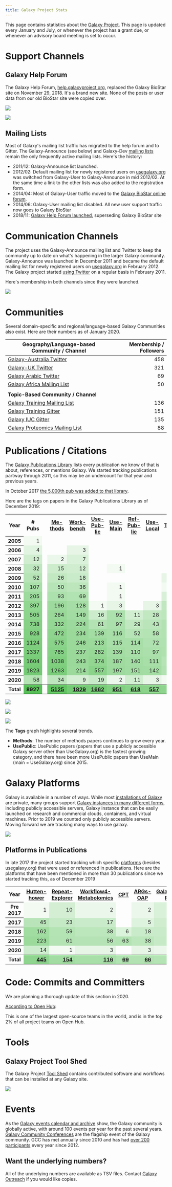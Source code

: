 ```yaml
---
title: Galaxy Project Stats
---
```

This page contains statistics about the [Galaxy Project](/src/galaxy-project/index.md).  This page is updated every January and July, or whenever the project has a grant due, or whenever an advisory board meeting is set to occur.



# Support Channels

## Galaxy Help Forum

The Galaxy Help Forum, [help.galaxyproject.org](https://help.galaxyproject.org/), replaced the Galaxy BioStar site on November 29, 2018.  It's a brand new site.  None of the posts or user data from our old BioStar site were copied over.

[![](/src/galaxy-project/statistics/discourse-posts.svg)](https://docs.google.com/spreadsheets/d/e/2PACX-1vT_ydoBELTsh_TZqS_DVn5a4qGTxu5LQLWsHDll-jSvQQzMl79t3XKWsbYEEuyynsCWoTVj0KDBOjj6/pubchart?oid=762163567&format=interactive)

[![](/src/galaxy-project/statistics/discourse-page-views.svg)](https://docs.google.com/spreadsheets/d/e/2PACX-1vT_ydoBELTsh_TZqS_DVn5a4qGTxu5LQLWsHDll-jSvQQzMl79t3XKWsbYEEuyynsCWoTVj0KDBOjj6/pubchart?oid=2126198183&format=interactive)


## Mailing Lists

Most of Galaxy's mailing list traffic has migrated to the help forum and to Gitter.  The Galaxy-Announce (see below) and Galaxy-Dev [mailing lists](/src/mailing-lists/index.md) remain the only frequently active mailing lists. Here's the history:

* 2011/12: Galaxy-Announce list launched.
* 2012/02: Default mailing list for newly registered users on [usegalaxy.org](/src/main/index.md) was switched from Galaxy-User to Galaxy-Announce in mid 2012/02. At the same time a link to the other lists was also added to the registration form.
* 2014/04: Most of Galaxy-User traffic moved to the [Galaxy BioStar online forum](https://biostar.usegalaxy.org).
* 2014/06: Galaxy-User mailing list disabled.  All new user support traffic now goes to Galaxy BioStar
* 2018/11: [Galaxy Help Forum launched](https://help.galaxyproject.org/), superseding Galaxy BioStar site

# Communication Channels

The project uses the Galaxy-Announce mailing list and Twitter to keep the community up to date on what's happening in the larger Galaxy community. Galaxy-Announce was launched in December 2011 and became the default mailing list for newly registered users on [usegalaxy.org](/src/main/index.md) in February 2012.  The Galaxy project started [using Twitter](/src/galaxy-on-twitter/index.md) on a regular basis in February 2011.

Here's membership in both channels since they were launched.

[![](/src/galaxy-project/statistics/communication-channels-membership.svg)](https://docs.google.com/spreadsheets/d/e/2PACX-1vRpKZ9GPUuC06iQxr7aQ5luFseKWomr5OGnfVzOI3WUrBoZXmpQm7UXwIhK9kzZSi0RO0dMgv3M8zc4/pubchart?oid=942191217&format=interactive)

# Communities

Several domain-specific and regional/language-based Galaxy Communities also exist.  Here are their numbers as of January 2020.

| Geography/Language-based Community / Channel | Membership / Followers |
|---|---:|
| [Galaxy-Australia Twitter](https://twitter.com/GalaxyAustralia) | 458 |
| [Galaxy-UK Twitter](https://twitter.com/GalaxyUKFriends) | 321 |
| [Galaxy Arabic Twitter](https://twitter.com/Galaxy_Arabic) | 69 |
| [Galaxy Africa Mailing List](https://lists.galaxyproject.org/lists/galaxy-africa.lists.galaxyproject.org/) | 50 |
| | |
| **Topic-Based Community / Channel** |  |
| [Galaxy Training Mailing List](https://lists.galaxyproject.org/lists/galaxy-training.lists.galaxyproject.org/) | 136 |
| [Galaxy Training Gitter](https://gitter.im/Galaxy-Training-Network/Lobby) | 151 |
| [Galaxy IUC Gitter](https://gitter.im/galaxy-iuc/iuc) | 135 |
| [Galaxy Proteomics Mailing List](https://lists.galaxyproject.org/lists/galaxy-proteomics.lists.galaxyproject.org/) | 88 |


# Publications / Citations

The [Galaxy Publications Library](/src/publication-library/index.md) lists every publication we know of that is about, references, or mentions Galaxy.  We started tracking publications partway through 2011, so this may be an undercount for that year and previous years.  

In October 2017 [the 5,000th pub was added to that library](/src/blog/2017-10-5000-pubs/index.md).

Here are the tags on papers in the Galaxy Publications Library as of December 2019:

<table class="table">
  <tr>
    <th> Year </th>
    <th> # Pubs </th>
    <th> </th>
    <th> <a href="https://www.zotero.org/groups/1732893/galaxy/items/tag/+Methods">Me-thods</a> </th>
    <th> <a href="https://www.zotero.org/groups/1732893/galaxy/items/tag/+Workbench">Work-bench</a> </th>
    <th> <a href="https://www.zotero.org/groups/1732893/galaxy/items/tag/+UsePublic">Use-Pub-lic</a> </th>
    <th> <a href="https://www.zotero.org/groups/1732893/galaxy/items/tag/+UseMain">Use-Main</a> </th>
    <th> <a href="https://www.zotero.org/groups/1732893/galaxy/items/tag/+RefPublic">Ref-Pub-lic</a> </th>
    <th> <a href="https://www.zotero.org/groups/1732893/galaxy/items/tag/+UseLocal">Use-Local</a> </th>
    <th> <a href="https://www.zotero.org/groups/1732893/galaxy/items/tag/+Tools">Tools</a> </th>
    <th> <a href="https://www.zotero.org/groups/1732893/galaxy/items/tag/+IsGalaxy">Is-Galaxy</a> </th>
    <th> <a href="https://www.zotero.org/groups/1732893/galaxy/items/tag/+Reproducibility">Repro-duci-bility</a> </th>
    <th> <a href="https://www.zotero.org/groups/1732893/galaxy/items/tag/+Cloud">Cloud</a> </th>
    <th> <a href="https://www.zotero.org/groups/1732893/galaxy/items/tag/+Other">Oth-er</a> </th>
    <th> <a href="https://www.zotero.org/groups/1732893/galaxy/items/tag/+Shared">Shar-ed</a> </th>
    <th> <a href="https://www.zotero.org/groups/1732893/galaxy/items/tag/+Unknown">Un-known</a> </th>
    <th> <a href="https://www.zotero.org/groups/1732893/galaxy/items/tag/+HowTo">How-To</a> </th>
    <th> <a href="https://www.zotero.org/groups/1732893/galaxy/items/tag/+Project">Pro-ject</a> </th>
    <th> <a href="https://www.zotero.org/groups/1732893/galaxy/items/tag/+Visualization">Visu-aliza-tion</a> </th>
    <th> <a href="https://www.zotero.org/groups/1732893/galaxy/items/tag/+Education">Edu-ca-tion</a> </th>
    <th> <a href="https://www.zotero.org/groups/1732893/galaxy/items/tag/+UseCloud">Use-Cloud</a> </th>
  </tr>
  <tr>
    <th> 2005 </th>
    <td  style="text-align: right; background-color: #f2faf2;" > 1 </td>
    <td> </td>
    <td >  </td>
    <td >  </td>
    <td >  </td>
    <td >  </td>
    <td >  </td>
    <td >  </td>
    <td >  </td>
    <td >  </td>
    <td >  </td>
    <td >  </td>
    <td >  </td>
    <td >  </td>
    <td >  </td>
    <td >  </td>
    <td  style="text-align: right; background-color: #f2faf2;" > 1 </td>
    <td >  </td>
    <td >  </td>
    <td >  </td>
  </tr>
  <tr>
    <th> 2006 </th>
    <td  style="text-align: right; background-color: #e1f4e1;" > 4 </td>
    <td> </td>
    <td >  </td>
    <td  style="text-align: right; background-color: #e6f5e6;" > 3 </td>
    <td >  </td>
    <td >  </td>
    <td >  </td>
    <td >  </td>
    <td >  </td>
    <td >  </td>
    <td >  </td>
    <td >  </td>
    <td >  </td>
    <td >  </td>
    <td >  </td>
    <td  style="text-align: right; background-color: #f2faf2;" > 1 </td>
    <td >  </td>
    <td >  </td>
    <td >  </td>
    <td >  </td>
  </tr>
  <tr>
    <th> 2007 </th>
    <td  style="text-align: right; background-color: #d0edd0;" > 12 </td>
    <td> </td>
    <td  style="text-align: right; background-color: #ebf7eb;" > 2 </td>
    <td  style="text-align: right; background-color: #d9f1d9;" > 7 </td>
    <td >  </td>
    <td >  </td>
    <td >  </td>
    <td >  </td>
    <td >  </td>
    <td >  </td>
    <td >  </td>
    <td  style="text-align: right; background-color: #f2faf2;" > 1 </td>
    <td >  </td>
    <td >  </td>
    <td >  </td>
    <td  style="text-align: right; background-color: #ebf7eb;" > 2 </td>
    <td  style="text-align: right; background-color: #ebf7eb;" > 2 </td>
    <td >  </td>
    <td >  </td>
    <td >  </td>
  </tr>
  <tr>
    <th> 2008 </th>
    <td  style="text-align: right; background-color: #bfe7bf;" > 32 </td>
    <td> </td>
    <td  style="text-align: right; background-color: #cceccc;" > 15 </td>
    <td  style="text-align: right; background-color: #d0edd0;" > 12 </td>
    <td >  </td>
    <td  style="text-align: right; background-color: #f2faf2;" > 1 </td>
    <td >  </td>
    <td >  </td>
    <td >  </td>
    <td  style="text-align: right; background-color: #ebf7eb;" > 2 </td>
    <td >  </td>
    <td >  </td>
    <td >  </td>
    <td >  </td>
    <td  style="text-align: right; background-color: #ebf7eb;" > 2 </td>
    <td >  </td>
    <td  style="text-align: right; background-color: #f2faf2;" > 1 </td>
    <td  style="text-align: right; background-color: #f2faf2;" > 1 </td>
    <td >  </td>
    <td >  </td>
  </tr>
  <tr>
    <th> 2009 </th>
    <td  style="text-align: right; background-color: #b6e4b6;" > 52 </td>
    <td> </td>
    <td  style="text-align: right; background-color: #c2e8c2;" > 26 </td>
    <td  style="text-align: right; background-color: #c9ebc9;" > 18 </td>
    <td >  </td>
    <td >  </td>
    <td >  </td>
    <td >  </td>
    <td  style="text-align: right; background-color: #e6f5e6;" > 3 </td>
    <td  style="text-align: right; background-color: #ebf7eb;" > 2 </td>
    <td >  </td>
    <td >  </td>
    <td  style="text-align: right; background-color: #f2faf2;" > 1 </td>
    <td  style="text-align: right; background-color: #f2faf2;" > 1 </td>
    <td  style="text-align: right; background-color: #e1f4e1;" > 4 </td>
    <td  style="text-align: right; background-color: #f2faf2;" > 1 </td>
    <td >  </td>
    <td >  </td>
    <td >  </td>
    <td >  </td>
  </tr>
  <tr>
    <th> 2010 </th>
    <td  style="text-align: right; background-color: #a9dfa9;" > 107 </td>
    <td> </td>
    <td  style="text-align: right; background-color: #b7e4b7;" > 50 </td>
    <td  style="text-align: right; background-color: #bde6bd;" > 36 </td>
    <td >  </td>
    <td  style="text-align: right; background-color: #f2faf2;" > 1 </td>
    <td >  </td>
    <td >  </td>
    <td  style="text-align: right; background-color: #f2faf2;" > 1 </td>
    <td  style="text-align: right; background-color: #def3de;" > 5 </td>
    <td >  </td>
    <td >  </td>
    <td  style="text-align: right; background-color: #f2faf2;" > 1 </td>
    <td  style="text-align: right; background-color: #f2faf2;" > 1 </td>
    <td  style="text-align: right; background-color: #d9f1d9;" > 7 </td>
    <td  style="text-align: right; background-color: #e1f4e1;" > 4 </td>
    <td  style="text-align: right; background-color: #def3de;" > 5 </td>
    <td >  </td>
    <td >  </td>
    <td >  </td>
  </tr>
  <tr>
    <th> 2011 </th>
    <td  style="text-align: right; background-color: #9dda9d;" > 205 </td>
    <td> </td>
    <td  style="text-align: right; background-color: #ace0ac;" > 93 </td>
    <td  style="text-align: right; background-color: #b1e2b1;" > 69 </td>
    <td >  </td>
    <td  style="text-align: right; background-color: #f2faf2;" > 1 </td>
    <td >  </td>
    <td >  </td>
    <td  style="text-align: right; background-color: #d7f0d7;" > 8 </td>
    <td  style="text-align: right; background-color: #cbebcb;" > 16 </td>
    <td  style="text-align: right; background-color: #dbf2db;" > 6 </td>
    <td  style="text-align: right; background-color: #e6f5e6;" > 3 </td>
    <td >  </td>
    <td  style="text-align: right; background-color: #d7f0d7;" > 8 </td>
    <td  style="text-align: right; background-color: #e6f5e6;" > 3 </td>
    <td  style="text-align: right; background-color: #e1f4e1;" > 4 </td>
    <td  style="text-align: right; background-color: #dbf2db;" > 6 </td>
    <td  style="text-align: right; background-color: #f2faf2;" > 1 </td>
    <td  style="text-align: right; background-color: #f2faf2;" > 1 </td>
    <td >  </td>
  </tr>
  <tr>
    <th> 2012 </th>
    <td  style="text-align: right; background-color: #91d691;" > 397 </td>
    <td> </td>
    <td  style="text-align: right; background-color: #9eda9e;" > 196 </td>
    <td  style="text-align: right; background-color: #a6dda6;" > 128 </td>
    <td  style="text-align: right; background-color: #f2faf2;" > 1 </td>
    <td  style="text-align: right; background-color: #e6f5e6;" > 3 </td>
    <td >  </td>
    <td  style="text-align: right; background-color: #e6f5e6;" > 3 </td>
    <td  style="text-align: right; background-color: #c0e7c0;" > 30 </td>
    <td  style="text-align: right; background-color: #cceccc;" > 15 </td>
    <td  style="text-align: right; background-color: #d9f1d9;" > 7 </td>
    <td  style="text-align: right; background-color: #cdeccd;" > 14 </td>
    <td  style="text-align: right; background-color: #d5efd5;" > 9 </td>
    <td  style="text-align: right; background-color: #d0edd0;" > 12 </td>
    <td  style="text-align: right; background-color: #d3eed3;" > 10 </td>
    <td  style="text-align: right; background-color: #d0edd0;" > 12 </td>
    <td  style="text-align: right; background-color: #d3eed3;" > 10 </td>
    <td  style="text-align: right; background-color: #ebf7eb;" > 2 </td>
    <td  style="text-align: right; background-color: #f2faf2;" > 1 </td>
    <td >  </td>
  </tr>
  <tr>
    <th> 2013 </th>
    <td  style="text-align: right; background-color: #8dd48d;" > 505 </td>
    <td> </td>
    <td  style="text-align: right; background-color: #99d899;" > 264 </td>
    <td  style="text-align: right; background-color: #a3dca3;" > 149 </td>
    <td  style="text-align: right; background-color: #cbebcb;" > 16 </td>
    <td  style="text-align: right; background-color: #ace0ac;" > 92 </td>
    <td  style="text-align: right; background-color: #d1eed1;" > 11 </td>
    <td  style="text-align: right; background-color: #c1e8c1;" > 28 </td>
    <td  style="text-align: right; background-color: #bce6bc;" > 37 </td>
    <td  style="text-align: right; background-color: #c1e8c1;" > 28 </td>
    <td  style="text-align: right; background-color: #d5efd5;" > 9 </td>
    <td  style="text-align: right; background-color: #c5e9c5;" > 22 </td>
    <td  style="text-align: right; background-color: #d5efd5;" > 9 </td>
    <td  style="text-align: right; background-color: #c5e9c5;" > 22 </td>
    <td  style="text-align: right; background-color: #cfedcf;" > 13 </td>
    <td  style="text-align: right; background-color: #d9f1d9;" > 7 </td>
    <td  style="text-align: right; background-color: #dbf2db;" > 6 </td>
    <td  style="text-align: right; background-color: #e6f5e6;" > 3 </td>
    <td  style="text-align: right; background-color: #e6f5e6;" > 3 </td>
    <td  style="text-align: right; background-color: #ebf7eb;" > 2 </td>
  </tr>
  <tr>
    <th> 2014 </th>
    <td  style="text-align: right; background-color: #86d186;" > 738 </td>
    <td> </td>
    <td  style="text-align: right; background-color: #94d794;" > 332 </td>
    <td  style="text-align: right; background-color: #9cd99c;" > 224 </td>
    <td  style="text-align: right; background-color: #b3e2b3;" > 61 </td>
    <td  style="text-align: right; background-color: #abdfab;" > 97 </td>
    <td  style="text-align: right; background-color: #c1e7c1;" > 29 </td>
    <td  style="text-align: right; background-color: #bae5ba;" > 43 </td>
    <td  style="text-align: right; background-color: #b2e2b2;" > 67 </td>
    <td  style="text-align: right; background-color: #b8e4b8;" > 48 </td>
    <td  style="text-align: right; background-color: #c3e8c3;" > 25 </td>
    <td  style="text-align: right; background-color: #bbe5bb;" > 40 </td>
    <td  style="text-align: right; background-color: #bbe5bb;" > 39 </td>
    <td  style="text-align: right; background-color: #c5e9c5;" > 23 </td>
    <td  style="text-align: right; background-color: #d9f1d9;" > 7 </td>
    <td  style="text-align: right; background-color: #d1eed1;" > 11 </td>
    <td  style="text-align: right; background-color: #d9f1d9;" > 7 </td>
    <td  style="text-align: right; background-color: #d7f0d7;" > 8 </td>
    <td  style="text-align: right; background-color: #ebf7eb;" > 2 </td>
    <td  style="text-align: right; background-color: #f2faf2;" > 1 </td>
  </tr>
  <tr>
    <th> 2015 </th>
    <td  style="text-align: right; background-color: #82d082;" > 928 </td>
    <td> </td>
    <td  style="text-align: right; background-color: #8ed48e;" > 472 </td>
    <td  style="text-align: right; background-color: #9bd99b;" > 234 </td>
    <td  style="text-align: right; background-color: #a4dda4;" > 139 </td>
    <td  style="text-align: right; background-color: #a8dea8;" > 116 </td>
    <td  style="text-align: right; background-color: #b6e4b6;" > 52 </td>
    <td  style="text-align: right; background-color: #b4e3b4;" > 58 </td>
    <td  style="text-align: right; background-color: #b2e2b2;" > 67 </td>
    <td  style="text-align: right; background-color: #b7e4b7;" > 49 </td>
    <td  style="text-align: right; background-color: #c3e8c3;" > 25 </td>
    <td  style="text-align: right; background-color: #b8e4b8;" > 48 </td>
    <td  style="text-align: right; background-color: #bee7be;" > 33 </td>
    <td  style="text-align: right; background-color: #c5e9c5;" > 23 </td>
    <td  style="text-align: right; background-color: #cdeccd;" > 14 </td>
    <td  style="text-align: right; background-color: #d7f0d7;" > 8 </td>
    <td  style="text-align: right; background-color: #d1eed1;" > 11 </td>
    <td  style="text-align: right; background-color: #d9f1d9;" > 7 </td>
    <td  style="text-align: right; background-color: #f2faf2;" > 1 </td>
    <td  style="text-align: right; background-color: #e6f5e6;" > 3 </td>
  </tr>
  <tr>
    <th> 2016 </th>
    <td  style="text-align: right; background-color: #7ece7e;" > 1124 </td>
    <td> </td>
    <td  style="text-align: right; background-color: #8ad38a;" > 575 </td>
    <td  style="text-align: right; background-color: #9ad99a;" > 246 </td>
    <td  style="text-align: right; background-color: #9cda9c;" > 213 </td>
    <td  style="text-align: right; background-color: #a8dea8;" > 115 </td>
    <td  style="text-align: right; background-color: #a8dea8;" > 114 </td>
    <td  style="text-align: right; background-color: #b0e1b0;" > 72 </td>
    <td  style="text-align: right; background-color: #b0e1b0;" > 74 </td>
    <td  style="text-align: right; background-color: #b8e4b8;" > 48 </td>
    <td  style="text-align: right; background-color: #b9e4b9;" > 45 </td>
    <td  style="text-align: right; background-color: #bde6bd;" > 36 </td>
    <td  style="text-align: right; background-color: #b8e4b8;" > 47 </td>
    <td  style="text-align: right; background-color: #c7eac7;" > 20 </td>
    <td  style="text-align: right; background-color: #cfedcf;" > 13 </td>
    <td  style="text-align: right; background-color: #c7eac7;" > 20 </td>
    <td  style="text-align: right; background-color: #d9f1d9;" > 7 </td>
    <td  style="text-align: right; background-color: #d5efd5;" > 9 </td>
    <td  style="text-align: right; background-color: #ebf7eb;" > 2 </td>
    <td  style="text-align: right; background-color: #e1f4e1;" > 4 </td>
  </tr>
  <tr>
    <th> 2017 </th>
    <td  style="text-align: right; background-color: #7bcd7b;" > 1337 </td>
    <td> </td>
    <td  style="text-align: right; background-color: #85d185;" > 765 </td>
    <td  style="text-align: right; background-color: #9bd99b;" > 237 </td>
    <td  style="text-align: right; background-color: #97d897;" > 282 </td>
    <td  style="text-align: right; background-color: #a4dda4;" > 139 </td>
    <td  style="text-align: right; background-color: #a9dea9;" > 110 </td>
    <td  style="text-align: right; background-color: #abdfab;" > 97 </td>
    <td  style="text-align: right; background-color: #afe1af;" > 77 </td>
    <td  style="text-align: right; background-color: #b1e1b1;" > 70 </td>
    <td  style="text-align: right; background-color: #afe1af;" > 75 </td>
    <td  style="text-align: right; background-color: #bde6bd;" > 35 </td>
    <td  style="text-align: right; background-color: #c3e8c3;" > 25 </td>
    <td  style="text-align: right; background-color: #c5e9c5;" > 23 </td>
    <td  style="text-align: right; background-color: #c5e9c5;" > 23 </td>
    <td  style="text-align: right; background-color: #d7f0d7;" > 8 </td>
    <td  style="text-align: right; background-color: #dbf2db;" > 6 </td>
    <td  style="text-align: right; background-color: #d9f1d9;" > 7 </td>
    <td  style="text-align: right; background-color: #def3de;" > 5 </td>
    <td  style="text-align: right; background-color: #f2faf2;" > 1 </td>
  </tr>
  <tr>
    <th> 2018 </th>
    <td  style="text-align: right; background-color: #78cc78;" > 1604 </td>
    <td> </td>
    <td  style="text-align: right; background-color: #7fcf7f;" > 1038 </td>
    <td  style="text-align: right; background-color: #9ad99a;" > 243 </td>
    <td  style="text-align: right; background-color: #92d692;" > 374 </td>
    <td  style="text-align: right; background-color: #9fdb9f;" > 187 </td>
    <td  style="text-align: right; background-color: #a4dda4;" > 140 </td>
    <td  style="text-align: right; background-color: #a8dea8;" > 111 </td>
    <td  style="text-align: right; background-color: #b6e4b6;" > 52 </td>
    <td  style="text-align: right; background-color: #b8e4b8;" > 48 </td>
    <td  style="text-align: right; background-color: #aee1ae;" > 80 </td>
    <td  style="text-align: right; background-color: #c0e7c0;" > 30 </td>
    <td  style="text-align: right; background-color: #c9ebc9;" > 18 </td>
    <td  style="text-align: right; background-color: #c2e8c2;" > 27 </td>
    <td  style="text-align: right; background-color: #c3e8c3;" > 25 </td>
    <td  style="text-align: right; background-color: #cbebcb;" > 16 </td>
    <td  style="text-align: right; background-color: #d5efd5;" > 9 </td>
    <td  style="text-align: right; background-color: #d9f1d9;" > 7 </td>
    <td  style="text-align: right; background-color: #dbf2db;" > 6 </td>
    <td  style="text-align: right; background-color: #e6f5e6;" > 3 </td>
  </tr>
  <tr>
    <th> 2019 </th>
    <td  style="text-align: right; background-color: #75cb75;" > 1823 </td>
    <td> </td>
    <td  style="text-align: right; background-color: #7cce7c;" > 1263 </td>
    <td  style="text-align: right; background-color: #9cda9c;" > 214 </td>
    <td  style="text-align: right; background-color: #8bd38b;" > 557 </td>
    <td  style="text-align: right; background-color: #9eda9e;" > 197 </td>
    <td  style="text-align: right; background-color: #a3dca3;" > 151 </td>
    <td  style="text-align: right; background-color: #a4dda4;" > 142 </td>
    <td  style="text-align: right; background-color: #b2e2b2;" > 64 </td>
    <td  style="text-align: right; background-color: #b6e4b6;" > 51 </td>
    <td  style="text-align: right; background-color: #b1e1b1;" > 70 </td>
    <td  style="text-align: right; background-color: #c8eac8;" > 19 </td>
    <td  style="text-align: right; background-color: #caebca;" > 17 </td>
    <td  style="text-align: right; background-color: #c5e9c5;" > 23 </td>
    <td  style="text-align: right; background-color: #e1f4e1;" > 4 </td>
    <td  style="text-align: right; background-color: #d0edd0;" > 12 </td>
    <td  style="text-align: right; background-color: #d9f1d9;" > 7 </td>
    <td  style="text-align: right; background-color: #e1f4e1;" > 4 </td>
    <td  style="text-align: right; background-color: #d0edd0;" > 12 </td>
    <td  style="text-align: right; background-color: #ebf7eb;" > 2 </td>
  </tr>
  <tr>
    <th> 2020 </th>
    <td  style="text-align: right; background-color: #b4e3b4;" > 58 </td>
    <td> </td>
    <td  style="text-align: right; background-color: #bee6be;" > 34 </td>
    <td  style="text-align: right; background-color: #d5efd5;" > 9 </td>
    <td  style="text-align: right; background-color: #c8eac8;" > 19 </td>
    <td  style="text-align: right; background-color: #ebf7eb;" > 2 </td>
    <td  style="text-align: right; background-color: #d1eed1;" > 11 </td>
    <td  style="text-align: right; background-color: #e6f5e6;" > 3 </td>
    <td  style="text-align: right; background-color: #f2faf2;" > 1 </td>
    <td  style="text-align: right; background-color: #e1f4e1;" > 4 </td>
    <td >  </td>
    <td >  </td>
    <td  style="text-align: right; background-color: #f2faf2;" > 1 </td>
    <td >  </td>
    <td >  </td>
    <td  style="text-align: right; background-color: #ebf7eb;" > 2 </td>
    <td >  </td>
    <td  style="text-align: right; background-color: #f2faf2;" > 1 </td>
    <td >  </td>
    <td >  </td>
  </tr>
  <tr>
    <th> Total </th>
    <th  style="text-align: right; background-color: #58c058;" > 8927 </th>
    <th> </th>
    <th  style="text-align: right; background-color: #62c462;" > <a href="https://www.zotero.org/groups/1732893/galaxy/items/tag/+Methods">5125</a> </th>
    <th  style="text-align: right; background-color: #75cb75;" > <a href="https://www.zotero.org/groups/1732893/galaxy/items/tag/+Workbench">1829</a> </th>
    <th  style="text-align: right; background-color: #77cc77;" > <a href="https://www.zotero.org/groups/1732893/galaxy/items/tag/+UsePublic">1662</a> </th>
    <th  style="text-align: right; background-color: #81d081;" > <a href="https://www.zotero.org/groups/1732893/galaxy/items/tag/+UseMain">951</a> </th>
    <th  style="text-align: right; background-color: #89d289;" > <a href="https://www.zotero.org/groups/1732893/galaxy/items/tag/+RefPublic">618</a> </th>
    <th  style="text-align: right; background-color: #8bd38b;" > <a href="https://www.zotero.org/groups/1732893/galaxy/items/tag/+UseLocal">557</a> </th>
    <th  style="text-align: right; background-color: #8ed48e;" > <a href="https://www.zotero.org/groups/1732893/galaxy/items/tag/+Tools">481</a> </th>
    <th  style="text-align: right; background-color: #92d692;" > <a href="https://www.zotero.org/groups/1732893/galaxy/items/tag/+IsGalaxy">386</a> </th>
    <th  style="text-align: right; background-color: #94d794;" > <a href="https://www.zotero.org/groups/1732893/galaxy/items/tag/+Reproducibility">342</a> </th>
    <th  style="text-align: right; background-color: #9ad99a;" > <a href="https://www.zotero.org/groups/1732893/galaxy/items/tag/+Cloud">248</a> </th>
    <th  style="text-align: right; background-color: #9eda9e;" > <a href="https://www.zotero.org/groups/1732893/galaxy/items/tag/+Other">200</a> </th>
    <th  style="text-align: right; background-color: #9fdb9f;" > <a href="https://www.zotero.org/groups/1732893/galaxy/items/tag/+Shared">183</a> </th>
    <th  style="text-align: right; background-color: #a6dea6;" > <a href="https://www.zotero.org/groups/1732893/galaxy/items/tag/+Unknown">125</a> </th>
    <th  style="text-align: right; background-color: #a9dfa9;" > <a href="https://www.zotero.org/groups/1732893/galaxy/items/tag/+HowTo">108</a> </th>
    <th  style="text-align: right; background-color: #afe1af;" > <a href="https://www.zotero.org/groups/1732893/galaxy/items/tag/+Project">78</a> </th>
    <th  style="text-align: right; background-color: #b7e4b7;" > <a href="https://www.zotero.org/groups/1732893/galaxy/items/tag/+Visualization">50</a> </th>
    <th  style="text-align: right; background-color: #bee7be;" > <a href="https://www.zotero.org/groups/1732893/galaxy/items/tag/+Education">33</a> </th>
    <th  style="text-align: right; background-color: #cbebcb;" > <a href="https://www.zotero.org/groups/1732893/galaxy/items/tag/+UseCloud">16</a> </th>
  </tr>
</table>

[![](/src/galaxy-project/statistics/PublicationPerYearGraphCumulative.png)](https://docs.google.com/spreadsheets/d/e/2PACX-1vSFexX8z5OLYzv9r3lgV106y5VhBViKjn3zSpL7TO_n7zDskpOHyFUiQOZSG971AR3nQO_YMAZmf8N8/pubchart?oid=2103350890&format=interactive)

[![](/src/galaxy-project/statistics/PublicationPerYearGraph.png)](https://docs.google.com/spreadsheets/d/e/2PACX-1vSFexX8z5OLYzv9r3lgV106y5VhBViKjn3zSpL7TO_n7zDskpOHyFUiQOZSG971AR3nQO_YMAZmf8N8/pubchart?oid=1984173771&format=interactive)

[![](/src/galaxy-project/statistics/PublicationTagsPerYearGraph.png)](https://docs.google.com/spreadsheets/d/e/2PACX-1vSFexX8z5OLYzv9r3lgV106y5VhBViKjn3zSpL7TO_n7zDskpOHyFUiQOZSG971AR3nQO_YMAZmf8N8/pubchart?oid=1403468135&format=interactive)

The **Tags** graph highlights several trends.

* **Methods**: The number of methods papers continues to grow every year.
* **UsePublic**: UsePublic papers (papers that use a publicly accessible Galaxy server other than UseGalaxy.org) is the fastest growing category, and there have been more UsePublic papers than UseMain (main = UseGalaxy.org) since 2015.

# Galaxy Platforms

Galaxy is available in a number of ways.  While most [installations of Galaxy](/src/admin/get-galaxy/index.md) are private, many groups support [Galaxy instances in many different forms](/src/use/index.md), including publicly accessible servers, Galaxy instance that can be easily launched on research and commercial clouds, containers, and virtual machines.  Prior to 2019 we counted only publicly accessible servers.  Moving forward we are tracking many ways to use galaxy.

[![](/src/galaxy-project/statistics/galaxy-platforms.svg)](https://docs.google.com/spreadsheets/d/1czXV7tWPPjQQiB-uk0NYsqmC967deQ9OLue0ByXntbs/pubchart?oid=289204282&format=interactive)


## Platforms in Publications

In late 2017 the project started tracking which specific [platforms](/src/use/index.md) (besides usegalaxy.org) that were used or referenced in publications.  Here are the platforms that have been mentioned in more than 30 publications since we started tracking this, as of December 2019

<table class="table">
  <tr>
    <th> Year </th>
    <th> <a href="https://www.zotero.org/groups/1732893/galaxy/items/tag/>Huttenhower">Hutten-hower</a> </th>
    <th> <a href="https://www.zotero.org/groups/1732893/galaxy/items/tag/>RepeatExplorer">Repeat-Explorer</a> </th>
    <th> <a href="https://www.zotero.org/groups/1732893/galaxy/items/tag/>Workflow4Metabolomics">Workflow4-Metabolomics</a> </th>
    <th> <a href="https://www.zotero.org/groups/1732893/galaxy/items/tag/>CPT">CPT</a> </th>
    <th> <a href="https://www.zotero.org/groups/1732893/galaxy/items/tag/>ARGs-OAP">ARGs-OAP</a> </th>
    <th> <a href="https://www.zotero.org/groups/1732893/galaxy/items/tag/>Galaxy-P">Galaxy- P</a> </th>
    <th> <a href="https://www.zotero.org/groups/1732893/galaxy/items/tag/>Cistrome">Cis-trome</a> </th>
    <th> <a href="https://www.zotero.org/groups/1732893/galaxy/items/tag/>UseGalaxy.eu">UseGalaxy .eu</a> </th>
    <th> <a href="https://www.zotero.org/groups/1732893/galaxy/items/tag/>deepTools">deep-Tools</a> </th>
    <th> <a href="https://www.zotero.org/groups/1732893/galaxy/items/tag/>RiboGalaxy">Ribo-Galaxy</a> </th>
  </tr>
  <tr>
    <th> Pre 2017 </th>
    <td  style="text-align: right; background-color: #f2faf2;" > 1 </td>
    <td  style="text-align: right; background-color: #d3eed3;" > 10 </td>
    <td  style="text-align: right; background-color: #ebf7eb;" > 2 </td>
    <td >  </td>
    <td  style="text-align: right; background-color: #ebf7eb;" > 2 </td>
    <td  style="text-align: right; background-color: #d9f1d9;" > 7 </td>
    <td  style="text-align: right; background-color: #e1f4e1;" > 4 </td>
    <td >  </td>
    <td  style="text-align: right; background-color: #ebf7eb;" > 2 </td>
    <td  style="text-align: right; background-color: #f2faf2;" > 1 </td>
  </tr>
  <tr>
    <th> 2017 </th>
    <td  style="text-align: right; background-color: #b9e4b9;" > 45 </td>
    <td  style="text-align: right; background-color: #c5e9c5;" > 23 </td>
    <td  style="text-align: right; background-color: #caebca;" > 17 </td>
    <td >  </td>
    <td  style="text-align: right; background-color: #def3de;" > 5 </td>
    <td  style="text-align: right; background-color: #d0edd0;" > 12 </td>
    <td  style="text-align: right; background-color: #dbf2db;" > 6 </td>
    <td >  </td>
    <td  style="text-align: right; background-color: #f2faf2;" > 1 </td>
    <td  style="text-align: right; background-color: #e6f5e6;" > 3 </td>
  </tr>
  <tr>
    <th> 2018 </th>
    <td  style="text-align: right; background-color: #a1dca1;" > 162 </td>
    <td  style="text-align: right; background-color: #b4e3b4;" > 59 </td>
    <td  style="text-align: right; background-color: #bce6bc;" > 38 </td>
    <td  style="text-align: right; background-color: #dbf2db;" > 6 </td>
    <td  style="text-align: right; background-color: #c9ebc9;" > 18 </td>
    <td  style="text-align: right; background-color: #c9ebc9;" > 18 </td>
    <td  style="text-align: right; background-color: #caebca;" > 17 </td>
    <td  style="text-align: right; background-color: #d3eed3;" > 10 </td>
    <td  style="text-align: right; background-color: #cdeccd;" > 14 </td>
    <td  style="text-align: right; background-color: #c9ebc9;" > 18 </td>
  </tr>
  <tr>
    <th> 2019 </th>
    <td  style="text-align: right; background-color: #9cda9c;" > 223 </td>
    <td  style="text-align: right; background-color: #b3e2b3;" > 61 </td>
    <td  style="text-align: right; background-color: #b5e3b5;" > 56 </td>
    <td  style="text-align: right; background-color: #b3e2b3;" > 63 </td>
    <td  style="text-align: right; background-color: #bce6bc;" > 38 </td>
    <td  style="text-align: right; background-color: #c6eac6;" > 21 </td>
    <td  style="text-align: right; background-color: #c6eac6;" > 21 </td>
    <td  style="text-align: right; background-color: #bee6be;" > 34 </td>
    <td  style="text-align: right; background-color: #caebca;" > 17 </td>
    <td  style="text-align: right; background-color: #d1eed1;" > 11 </td>
  </tr>
  <tr>
    <th> 2020 </th>
    <td  style="text-align: right; background-color: #cdeccd;" > 14 </td>
    <td  style="text-align: right; background-color: #f2faf2;" > 1 </td>
    <td  style="text-align: right; background-color: #e6f5e6;" > 3 </td>
    <td >  </td>
    <td  style="text-align: right; background-color: #e6f5e6;" > 3 </td>
    <td  style="text-align: right; background-color: #ebf7eb;" > 2 </td>
    <td >  </td>
    <td >  </td>
    <td >  </td>
    <td >  </td>
  </tr>
  <tr>
    <th> Total </th>
    <th  style="text-align: right; background-color: #8fd58f;" > <a href="https://www.zotero.org/groups/1732893/galaxy/items/tag/>Huttenhower">445</a> </th>
    <th  style="text-align: right; background-color: #a2dca2;" > <a href="https://www.zotero.org/groups/1732893/galaxy/items/tag/>RepeatExplorer">154</a> </th>
    <th  style="text-align: right; background-color: #a8dea8;" > <a href="https://www.zotero.org/groups/1732893/galaxy/items/tag/>Workflow4Metabolomics">116</a> </th>
    <th  style="text-align: right; background-color: #b1e2b1;" > <a href="https://www.zotero.org/groups/1732893/galaxy/items/tag/>CPT">69</a> </th>
    <th  style="text-align: right; background-color: #b2e2b2;" > <a href="https://www.zotero.org/groups/1732893/galaxy/items/tag/>ARGs-OAP">66</a> </th>
    <th  style="text-align: right; background-color: #b4e3b4;" > <a href="https://www.zotero.org/groups/1732893/galaxy/items/tag/>Galaxy-P">60</a> </th>
    <th  style="text-align: right; background-color: #b8e4b8;" > <a href="https://www.zotero.org/groups/1732893/galaxy/items/tag/>Cistrome">48</a> </th>
    <th  style="text-align: right; background-color: #b9e5b9;" > <a href="https://www.zotero.org/groups/1732893/galaxy/items/tag/>UseGalaxy.eu">44</a> </th>
    <th  style="text-align: right; background-color: #bee6be;" > <a href="https://www.zotero.org/groups/1732893/galaxy/items/tag/>deepTools">34</a> </th>
    <th  style="text-align: right; background-color: #bee7be;" > <a href="https://www.zotero.org/groups/1732893/galaxy/items/tag/>RiboGalaxy">33</a> </th>
  </tr>
</table>



# Code: Commits and Committers

We are planning a thorough update of this section in 2020.

[According to Open Hub](https://www.openhub.net/p/galaxybx/factoids#FactoidTeamSizeVeryLarge):

<div class="blockquote">
This is one of the largest open-source teams in the world, and is in the top 2% of all project teams on Open Hub.
</div>

# Tools

## Galaxy Project Tool Shed

The Galaxy Project [Tool Shed](/src/toolshed/index.md) contains contributed software and workflows that can be installed at any Galaxy site.

[![](/src/galaxy-project/statistics/toolshed.svg)](https://docs.google.com/spreadsheets/d/1mS2jw3SbOYYf4ENZbXheKJkoZhaF3EawCZRQ2LmRX70/pubchart?oid=1627508974&format=interactive)

# Events

As the [Galaxy events calendar and archive](/src/events/index.md) show, the Galaxy community is globally active, with around 100 events per year for the past several years.  [Galaxy Community Conferences](/src/gcc/index.md) are the flagship event of the Galaxy community. GCC has met annually since 2010 and has had [over 200 participants](/src/gcc/index.md#conferences) every year since 2012.


## Want the underlying numbers?

All of the underlying numbers are available as TSV files.  Contact [Galaxy Outreach](mailto:outreach@galaxyproject.org) if you would like copies.
